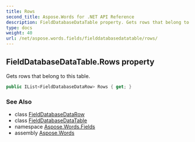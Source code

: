 ```yaml
---
title: Rows
second_title: Aspose.Words for .NET API Reference
description: FieldDatabaseDataTable property. Gets rows that belong to this table in C#.
type: docs
weight: 40
url: /net/aspose.words.fields/fielddatabasedatatable/rows/
---
```

## FieldDatabaseDataTable.Rows property

Gets rows that belong to this table.

```csharp
public IList<FieldDatabaseDataRow> Rows { get; }
```

### See Also

* class [FieldDatabaseDataRow](../../fielddatabasedatarow/)
* class [FieldDatabaseDataTable](../)
* namespace [Aspose.Words.Fields](../../fielddatabasedatatable/)
* assembly [Aspose.Words](../../../)
